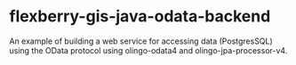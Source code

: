 # flexberry-gis-java-odata-backend
An example of building a web service for accessing data (PostgresSQL) using the OData protocol using olingo-odata4 and olingo-jpa-processor-v4. 